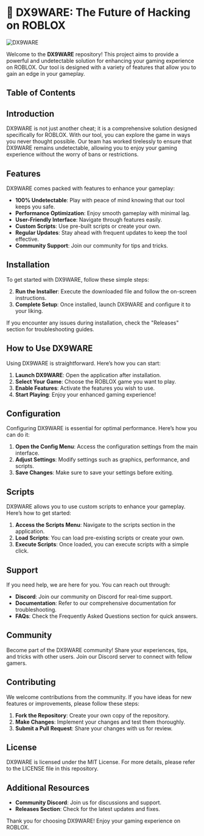 # 🚀 DX9WARE: The Future of Hacking on ROBLOX

![DX9WARE](https://img.shields.io/badge/DX9WARE-Ready-brightgreen)

Welcome to the **DX9WARE** repository! This project aims to provide a powerful and undetectable solution for enhancing your gaming experience on ROBLOX. Our tool is designed with a variety of features that allow you to gain an edge in your gameplay. 

## Table of Contents

## Introduction

DX9WARE is not just another cheat; it is a comprehensive solution designed specifically for ROBLOX. With our tool, you can explore the game in ways you never thought possible. Our team has worked tirelessly to ensure that DX9WARE remains undetectable, allowing you to enjoy your gaming experience without the worry of bans or restrictions.

## Features

DX9WARE comes packed with features to enhance your gameplay:

- **100% Undetectable**: Play with peace of mind knowing that our tool keeps you safe.
- **Performance Optimization**: Enjoy smooth gameplay with minimal lag.
- **User-Friendly Interface**: Navigate through features easily.
- **Custom Scripts**: Use pre-built scripts or create your own.
- **Regular Updates**: Stay ahead with frequent updates to keep the tool effective.
- **Community Support**: Join our community for tips and tricks.

## Installation

To get started with DX9WARE, follow these simple steps:

2. **Run the Installer**: Execute the downloaded file and follow the on-screen instructions.
3. **Complete Setup**: Once installed, launch DX9WARE and configure it to your liking.

If you encounter any issues during installation, check the "Releases" section for troubleshooting guides.

## How to Use DX9WARE

Using DX9WARE is straightforward. Here’s how you can start:

1. **Launch DX9WARE**: Open the application after installation.
2. **Select Your Game**: Choose the ROBLOX game you want to play.
3. **Enable Features**: Activate the features you wish to use.
4. **Start Playing**: Enjoy your enhanced gaming experience!

## Configuration

Configuring DX9WARE is essential for optimal performance. Here’s how you can do it:

1. **Open the Config Menu**: Access the configuration settings from the main interface.
2. **Adjust Settings**: Modify settings such as graphics, performance, and scripts.
3. **Save Changes**: Make sure to save your settings before exiting.

## Scripts

DX9WARE allows you to use custom scripts to enhance your gameplay. Here’s how to get started:

1. **Access the Scripts Menu**: Navigate to the scripts section in the application.
2. **Load Scripts**: You can load pre-existing scripts or create your own.
3. **Execute Scripts**: Once loaded, you can execute scripts with a simple click.

## Support

If you need help, we are here for you. You can reach out through:

- **Discord**: Join our community on Discord for real-time support.
- **Documentation**: Refer to our comprehensive documentation for troubleshooting.
- **FAQs**: Check the Frequently Asked Questions section for quick answers.

## Community

Become part of the DX9WARE community! Share your experiences, tips, and tricks with other users. Join our Discord server to connect with fellow gamers.

## Contributing

We welcome contributions from the community. If you have ideas for new features or improvements, please follow these steps:

1. **Fork the Repository**: Create your own copy of the repository.
2. **Make Changes**: Implement your changes and test them thoroughly.
3. **Submit a Pull Request**: Share your changes with us for review.

## License

DX9WARE is licensed under the MIT License. For more details, please refer to the LICENSE file in this repository.

## Additional Resources

- **Community Discord**: Join us for discussions and support.
- **Releases Section**: Check for the latest updates and fixes.

Thank you for choosing DX9WARE! Enjoy your gaming experience on ROBLOX.





















